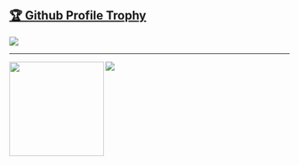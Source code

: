 <a href="https://github.com/ryo-ma/github-profile-trophy"><h2>🏆 Github Profile Trophy</h2></a>
<a href="https://github.com/ryo-ma/github-profile-trophy">
  <img src="https://github-profile-trophy.vercel.app/?username=woohgit&column=7"/>
</a>

---

<div>
  <img height="170" align="left" src="https://github-readme-stats.vercel.app/api?username=woohgit&count_private=true&include_all_commits=true" />
  <img src="https://github-readme-stats.vercel.app/api/top-langs/?username=woohgit&layout=compact" />
</div>
